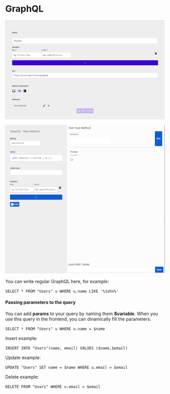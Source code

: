 # GraphQL



![Configuration](.gitbook/assets/screenshot_from_2021-04-26_09-35-32.png)

![Queries](.gitbook/assets/image%20%289%29.png)



You can write regular GraphQL here, for example:

```text
SELECT * FROM "Users" u WHERE u.name LIKE '%John%'
```

#### Passing parameters to the query

You can add **params** to your query by naming them **$variable**. When you use this query in the frontend, you can dinamically fill the parameters:

```text
SELECT * FROM "Users" u WHERE u.name = $name
```

Insert example:

```text
INSERT INTO "Users"(name, email) VALUES ($name,$email)
```

Update example:

```text
UPDATE "Users" SET name = $name WHERE u.email = $email
```

Delete example:

```text
DELETE FROM "Users" WHERE u.email = $email
```

